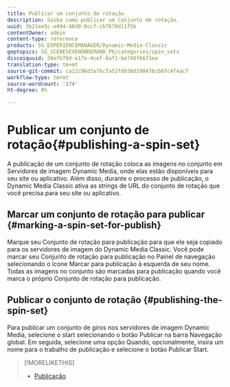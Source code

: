 ```yaml
---
title: Publicar um conjunto de rotação
description: Saiba como publicar um Conjunto de rotação.
uuid: 3b21ee5c-e494-48d0-8ccf-cb7670d11f5b
contentOwner: admin
content-type: reference
products: SG_EXPERIENCEMANAGER/Dynamic-Media-Classic
geptopics: SG_SCENESEVENONDEMAND_PK/categories/spin_sets
discoiquuid: 38efb70d-e17e-4cef-8af1-be748f66f3ea
translation-type: tm+mt
source-git-commit: ca12c96d3a76cfa52fd930d190476cb6fc4f4ac7
workflow-type: tm+mt
source-wordcount: '174'
ht-degree: 0%

---
```



# Publicar um conjunto de rotação{#publishing-a-spin-set}

A publicação de um conjunto de rotação coloca as imagens no conjunto em Servidores de imagem Dynamic Media, onde elas estão disponíveis para seu site ou aplicativo. Além disso, durante o processo de publicação, o Dynamic Media Classic ativa as strings de URL do conjunto de rotação que você precisa para seu site ou aplicativo.

## Marcar um conjunto de rotação para publicar {#marking-a-spin-set-for-publish}

Marque seu Conjunto de rotação para publicação para que ele seja copiado para os servidores de imagem do Dynamic Media Classic. Você pode marcar seu Conjunto de rotação para publicação no Painel de navegação selecionando o ícone Marcar para publicação à esquerda de seu nome. Todas as imagens no conjunto são marcadas para publicação quando você marca o próprio Conjunto de rotação para publicação.

## Publicar o conjunto de rotação {#publishing-the-spin-set}

Para publicar um conjunto de giros nos servidores de imagem Dynamic Media, selecione o start selecionando o botão Publicar na barra Navegação global. Em seguida, selecione uma opção Quando, opcionalmente, insira um nome para o trabalho de publicação e selecione o botão Publicar Start.

>[!MORELIKETHIS]
>
>* [Publicação](publishing-files.md#publishing_files)

